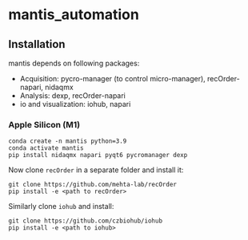 # mantis_automation

## Installation

mantis depends on following packages:

* Acquisition: pycro-manager (to control micro-manager), recOrder-napari, nidaqmx
* Analysis: dexp, recOrder-napari
* io and visualization: iohub, napari

### Apple Silicon (M1)

```shell
conda create -n mantis python=3.9
conda activate mantis  
pip install nidaqmx napari pyqt6 pycromanager dexp
```

Now clone `recOrder` in a separate folder and install it:

```shell
git clone https://github.com/mehta-lab/recOrder
pip install -e <path to recOrder>
```

Similarly clone `iohub` and install:

```shell
git clone https://github.com/czbiohub/iohub
pip install -e <path to iohub>
```
